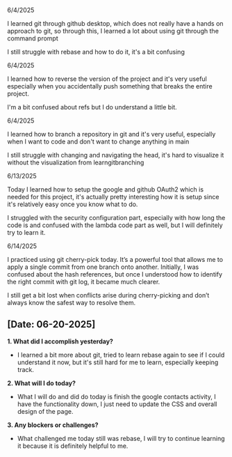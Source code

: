 6/4/2025

I learned git through github desktop, which does not really have a hands on approach to git, so through this, I learned a lot about using git through the command prompt

I still struggle with rebase and how to do it, it's a bit confusing


6/4/2025

I learned how to reverse the version of the project and it's very useful especially when you accidentally push something that breaks the entire project.

I'm a bit confused about refs but I do understand a little bit.


6/4/2025

I learned how to branch a repository in git and it's very useful, especially when I want to code and don't want to change anything in main

I still struggle with changing and navigating the head, it's hard to visualize it without the visualization from learngitbranching


6/13/2025

Today I learned how to setup the google and github OAuth2 which is needed for this project, it's actually pretty interesting how it is setup since it's relatively easy once you know what to do.

I struggled with the security configuration part, especially with how long the code is and confused with the lambda code part as well, but I will definitely try to learn it.


6/14/2025

I practiced using git cherry-pick today. It’s a powerful tool that allows me to apply a single commit from one branch onto another. Initially, I was confused about the hash references, but once I understood how to identify the right commit with git log, it became much clearer.

I still get a bit lost when conflicts arise during cherry-picking and don’t always know the safest way to resolve them.


## [Date: 06-20-2025]

**1. What did I accomplish yesterday?**
- I learned a bit more about git, tried to learn rebase again to see if I could understand it now, but it's still hard for me to learn, especially keeping track.

**2. What will I do today?**
- What I will do and did do today is finish the google contacts activity, I have the functionality down, I just need to update the CSS and overall design of the page.

**3. Any blockers or challenges?**
- What challenged me today still was rebase, I will try to continue learning it because it is definitely helpful to me.
